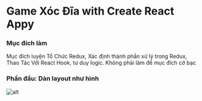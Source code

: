 # Game Xóc Đĩa with Create React Appy
### Mục đích làm
Mục đích luyện Tổ Chức Redux, Xác định thành phần xử lý trong Redux, Thao Tác Với React Hook, tư duy logic.
Không phải làm để mục đích cờ bạc
### Phần đầu: Dàn layout như hình
![alt](https://i.ibb.co/9cqv1tr/layout.png)

